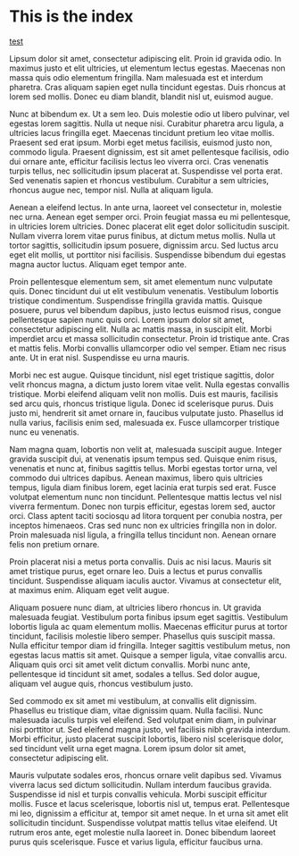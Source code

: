 # This is the index

[test](./blabla/a.md)

Lipsum dolor sit amet, consectetur adipiscing elit. Proin id gravida odio. In maximus justo et elit ultricies, ut elementum lectus egestas. Maecenas non massa quis odio elementum fringilla. Nam malesuada est et interdum pharetra. Cras aliquam sapien eget nulla tincidunt egestas. Duis rhoncus at lorem sed mollis. Donec eu diam blandit, blandit nisl ut, euismod augue.

Nunc at bibendum ex. Ut a sem leo. Duis molestie odio ut libero pulvinar, vel egestas lorem sagittis. Nulla ut neque nisi. Curabitur pharetra arcu ligula, a ultricies lacus fringilla eget. Maecenas tincidunt pretium leo vitae mollis. Praesent sed erat ipsum. Morbi eget metus facilisis, euismod justo non, commodo ligula. Praesent dignissim, est sit amet pellentesque facilisis, odio dui ornare ante, efficitur facilisis lectus leo viverra orci. Cras venenatis turpis tellus, nec sollicitudin ipsum placerat at. Suspendisse vel porta erat. Sed venenatis sapien et rhoncus vestibulum. Curabitur a sem ultricies, rhoncus augue nec, tempor nisl. Nulla at aliquam ligula.

Aenean a eleifend lectus. In ante urna, laoreet vel consectetur in, molestie nec urna. Aenean eget semper orci. Proin feugiat massa eu mi pellentesque, in ultricies lorem ultricies. Donec placerat elit eget dolor sollicitudin suscipit. Nullam viverra lorem vitae purus finibus, at dictum metus mollis. Nulla ut tortor sagittis, sollicitudin ipsum posuere, dignissim arcu. Sed luctus arcu eget elit mollis, ut porttitor nisi facilisis. Suspendisse bibendum dui egestas magna auctor luctus. Aliquam eget tempor ante.

Proin pellentesque elementum sem, sit amet elementum nunc vulputate quis. Donec tincidunt dui ut elit vestibulum venenatis. Vestibulum lobortis tristique condimentum. Suspendisse fringilla gravida mattis. Quisque posuere, purus vel bibendum dapibus, justo lectus euismod risus, congue pellentesque sapien nunc quis orci. Lorem ipsum dolor sit amet, consectetur adipiscing elit. Nulla ac mattis massa, in suscipit elit. Morbi imperdiet arcu et massa sollicitudin consectetur. Proin id tristique ante. Cras et mattis felis. Morbi convallis ullamcorper odio vel semper. Etiam nec risus ante. Ut in erat nisl. Suspendisse eu urna mauris.

Morbi nec est augue. Quisque tincidunt, nisl eget tristique sagittis, dolor velit rhoncus magna, a dictum justo lorem vitae velit. Nulla egestas convallis tristique. Morbi eleifend aliquam velit non mollis. Duis est mauris, facilisis sed arcu quis, rhoncus tristique ligula. Donec id scelerisque purus. Duis justo mi, hendrerit sit amet ornare in, faucibus vulputate justo. Phasellus id nulla varius, facilisis enim sed, malesuada ex. Fusce ullamcorper tristique nunc eu venenatis.

Nam magna quam, lobortis non velit at, malesuada suscipit augue. Integer gravida suscipit dui, at venenatis ipsum tempus sed. Quisque enim risus, venenatis et nunc at, finibus sagittis tellus. Morbi egestas tortor urna, vel commodo dui ultrices dapibus. Aenean maximus, libero quis ultricies tempus, ligula diam finibus lorem, eget lacinia erat turpis sed erat. Fusce volutpat elementum nunc non tincidunt. Pellentesque mattis lectus vel nisl viverra fermentum. Donec non turpis efficitur, egestas lorem sed, auctor orci. Class aptent taciti sociosqu ad litora torquent per conubia nostra, per inceptos himenaeos. Cras sed nunc non ex ultricies fringilla non in dolor. Proin malesuada nisl ligula, a fringilla tellus tincidunt non. Aenean ornare felis non pretium ornare.

Proin placerat nisi a metus porta convallis. Duis ac nisi lacus. Mauris sit amet tristique purus, eget ornare leo. Duis a lectus et purus convallis tincidunt. Suspendisse aliquam iaculis auctor. Vivamus at consectetur elit, at maximus enim. Aliquam eget velit augue.

Aliquam posuere nunc diam, at ultricies libero rhoncus in. Ut gravida malesuada feugiat. Vestibulum porta finibus ipsum eget sagittis. Vestibulum lobortis ligula ac quam elementum mollis. Maecenas efficitur purus at tortor tincidunt, facilisis molestie libero semper. Phasellus quis suscipit massa. Nulla efficitur tempor diam id fringilla. Integer sagittis vestibulum metus, non egestas lacus mattis sit amet. Quisque a semper ligula, vitae convallis arcu. Aliquam quis orci sit amet velit dictum convallis. Morbi nunc ante, pellentesque id tincidunt sit amet, sodales a tellus. Sed dolor augue, aliquam vel augue quis, rhoncus vestibulum justo.

Sed commodo ex sit amet mi vestibulum, at convallis elit dignissim. Phasellus eu tristique diam, vitae dignissim quam. Nulla facilisi. Nunc malesuada iaculis turpis vel eleifend. Sed volutpat enim diam, in pulvinar nisi porttitor ut. Sed eleifend magna justo, vel facilisis nibh gravida interdum. Morbi efficitur, justo placerat suscipit lobortis, libero nisl scelerisque dolor, sed tincidunt velit urna eget magna. Lorem ipsum dolor sit amet, consectetur adipiscing elit.

Mauris vulputate sodales eros, rhoncus ornare velit dapibus sed. Vivamus viverra lacus sed dictum sollicitudin. Nullam interdum faucibus gravida. Suspendisse id nisl et turpis convallis vehicula. Morbi suscipit efficitur mollis. Fusce et lacus scelerisque, lobortis nisl ut, tempus erat. Pellentesque mi leo, dignissim a efficitur at, tempor sit amet neque. In et urna sit amet elit sollicitudin tincidunt. Suspendisse volutpat mattis tellus vitae eleifend. Ut rutrum eros ante, eget molestie nulla laoreet in. Donec bibendum laoreet purus quis scelerisque. Fusce et varius ligula, efficitur faucibus urna.
